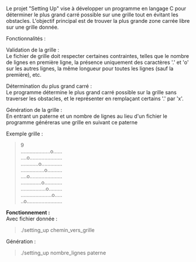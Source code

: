 Le projet "Setting Up" vise à développer un programme en langage C pour déterminer le plus grand carré possible sur une grille tout en évitant les obstacles. L'objectif principal est de trouver la plus grande zone carrée libre sur une grille donnée.

Fonctionnalités :

Validation de la grille :  
  Le fichier de grille doit respecter certaines contraintes, telles que le nombre de lignes en première ligne, la présence uniquement des caractères '.' et 'o' sur les autres lignes, la même longueur pour toutes les lignes (sauf la première), etc.

Détermination du plus grand carré :  
  Le programme détermine le plus grand carré possible sur la grille sans traverser les obstacles, et le représenter en remplaçant certains '.' par 'x'.

Génération de la grille :  
  En entrant un paterne et un nombre de lignes au lieu d'un fichier le programme généreras une grille en suivant ce paterne

Exemple grille :  
>9  
....................o......  
....o......................  
............o..............  
................o..........  
....o......................  
..............o............  
.................o.........  
.....................o.....  
..o........................  

**Fonctionnement :**  
Avec fichier donnée :  
>./setting_up chemin_vers_grille

Génération :  
>./setting_up nombre_lignes paterne  
